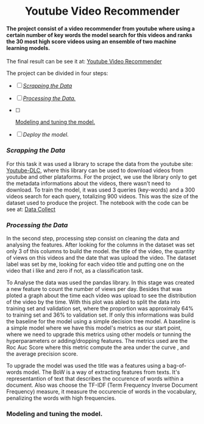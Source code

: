 <h1 align="center">Youtube Video Recommender</h1>
 
#### The project consist of a video recommender from youtube where using a certain number of key words the model search for this videos and ranks the 30 most high score videos using an ensemble of two machine learning models.

The final result can be see it at: [Youtube Video Recommender](https://powerful-plains-65681.herokuapp.com/)


The project can be divided in four steps:
- [ ] <a href="#*Scrapping the Data*">*Scrapping the Data*</a>
- [ ] <a href="#*Processing the Data.*">*Processing the Data.*</a>
- [ ] <p><a href="#Modeling and tuning the model.">Modeling and tuning the model.</a></p>
- [ ] *Deploy the model.*



### *Scrapping the Data*

For this task it was used a library to scrape the data from the youtube site: [Youtube-DLC](https://github.com/blackjack4494/yt-dlc), where this library can be used to download videos from youtube and other plataforms. For the project, we use the library only to get the metadata informations about the videos, there wasn't need to download. To train the model, it was used 3 queries (key-words) and a  300 videos search for each query, totalizing 900 videos. This was the size of the dataset used to produce the project. The notebook with the code can be see at: [Data Collect](https://github.com/rodrigoamorimml/Youtube-Video-Recommender-/blob/main/Data%20Collect.ipynb)


### *Processing the Data*

In the second step,  processing step consist on cleaning the data and analysing the features. After looking for the columns in the dataset was set only 3 of this columns to build the model. the title of the video, the quantity of views on this videos and the date that was upload the video. The dataset label was set by me, looking for each video title and putting one on the video that i like and zero if not, as a classification task.

To Analyse the data was used the pandas library. In this stage was created a new feature to count the number of views per day. Besides that was ploted a graph about the time each video was upload to see the distribution of the video by the time. With this plot was abled to split the data into training set and validation set, where the proportion was approximaly 64% to training set and 36% to validation set. If only this informations was build the baseline for the model using a simple decision tree model. A baseline is a simple model where we have this model's metrics as our start point, where we need to upgrade this metrics using other models or tunning the hyperparameters or adding/dropping features. The metrics used are the Roc Auc Score where this metric compute the area under the curve , and the average precision score.

To upgrade the model was used the title was a features using a bag-of-words model. The BoW is a way of extracting features from texts. It's representantion of text that describes the occurence of words within a document. Also was choose the TF-IDF (Term Frequency Inverse Document Frequency)  measure, it measure the occurencie of words in the vocabulary, penalizing the words with high frequencies.


### Modeling and tuning the model.





